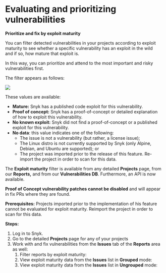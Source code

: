 # Evaluating and prioritizing vulnerabilities

**Prioritize and fix by exploit maturity**

You can filter detected vulnerabilities in your projects according to exploit maturity to see whether a specific vulnerability has an exploit in the wild and if so, how mature that exploit is.

In this way, you can prioritize and attend to the most important and risky vulnerabilities first.

The filter appears as follows:

![](<../../../.gitbook/assets/image (53).png>)

These values are available:

* **Mature:** Snyk has a published code exploit for this vulnerability.
* **Proof of concept:** Snyk has a proof-of-concept or detailed explanation of how to exploit this vulnerability.
* **No known exploit:** Snyk did not find a proof-of-concept or a published exploit for this vulnerability.
* **No data**: this value indicates one of the following:
  * The issue is not a vulnerability (but rather, a license issue);
  * The Linux distro is not currently supported by Snyk (only Alpine, Debian, and Ubuntu are supported); or
  * The project was imported prior to the release of this feature. Re-import the project in order to scan for this data.

The **Exploit maturity** filter is available from any detailed **Projects** page, from our **Reports,** and from our **Vulnerabilities DB**. Furthermore, an API is now available.

**Proof of Concept vulnerability patches cannot be disabled** and will appear in fix PRs where they are found.

**Prerequisites:** Projects imported prior to the implementation of his feature cannot be evaluated for exploit maturity. Reimport the project in order to scan for this data.

**Steps:**

1. Log in to Snyk.
2. Go to the detailed **Projects** page for any of your projects 
3. Work with and fix vulnerabilities from the **Issues** tab of the **Reports** area as well: 
   1. Filter reports by exploit maturity: 
   2. View exploit maturity data from the **Issues** list in **Grouped** mode: 
   3. View exploit maturity data from the **Issues** list in **Ungrouped** mode: 
